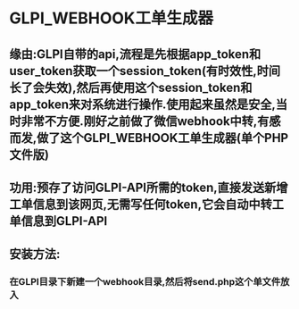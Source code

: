 # GLPI_WEBHOOK工单生成器
## 缘由:GLPI自带的api,流程是先根据app_token和user_token获取一个session_token(有时效性,时间长了会失效),然后再使用这个session_token和app_token来对系统进行操作.使用起来虽然是安全,当时非常不方便.刚好之前做了微信webhook中转,有感而发,做了这个GLPI_WEBHOOK工单生成器(单个PHP文件版)
## 功用:预存了访问GLPI-API所需的token,直接发送新增工单信息到该网页,无需写任何token,它会自动中转工单信息到GLPI-API
## 安装方法:
### 在GLPI目录下新建一个webhook目录,然后将send.php这个单文件放入
